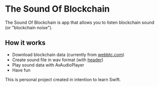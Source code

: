# The Sound Of Blockchain
The Sound Of Blockchain is app that allows you to listen blockchain sound (or "blockchain noise").

## How it works
- Download blockchain data (currently from [webbtc.com](https://webbtc.com))
- Create sound file in wav format (with [header](http://soundfile.sapp.org/doc/WaveFormat/))
- Play sound data with AvAudioPlayer
- Have fun

This is personal project created in intention to learn Swift.
